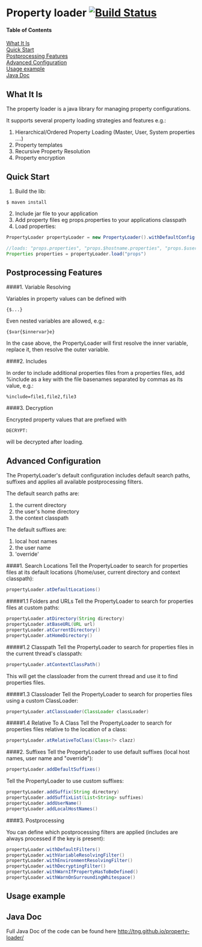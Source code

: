 Property loader [![Build Status](https://travis-ci.org/TNG/property-loader.png?branch=master)](https://travis-ci.org/TNG/property-loader)
===============

#### Table of Contents
[What It Is](#what-is-it)    
[Quick Start](#quick-start)  
[Postprocessing Features](#postprocessing-features)   
[Advanced Configuration](#advanced-configuration)  
[Usage example](#usage-example)  
[Java Doc](#java-doc)  

What It Is
----------

The property loader is a java library for managing property configurations.

It supports several property loading strategies and features e.g.:

1. Hierarchical/Ordered Property Loading (Master, User, System properties ....)
2. Property templates
3. Recursive Property Resolution
4. Property encryption

Quick Start
-----------

1. Build the lib:
```
$ maven install
```
2. Include jar file to your application
3. Add property files eg props.properties to your applications classpath
4. Load properties:

```java
PropertyLoader propertyLoader = new PropertyLoader().withDefaultConfig();

//loads: "props.properties", "props.$hostname.properties", "props.$user.properties"
Properties properties = propertyLoader.load("props")
```

Postprocessing Features
-----------------------

####1. Variable Resolving

Variables in property values can be defined with
```
{$...}
```
Even nested variables are allowed, e.g.:
```
{$var{$innervar}e}
```
In the case above, the PropertyLoader will first resolve the inner variable, replace it, then resolve the outer variable.

####2. Includes

In order to include additional properties files from a properties files, add %include as a key with the file basenames
separated by commas as its value, e.g.:
```
%include=file1,file2,file3
```

####3. Decryption

Encrypted property values that are prefixed with
```
DECRYPT:
```
will be decrypted after loading.


Advanced Configuration
----------------------

The PropertyLoader's default configuration includes default search paths, suffixes and applies all available postprocessing filters.

The default search paths are:   
1. the current directory   
2. the user's home directory   
3. the context classpath   

The default suffixes are:   
1. local host names   
2. the user name   
3. 'override'   

####1. Search Locations
Tell the PropertyLoader to search for properties files at its default locations (/home/user, current directory and context classpath):
```java
propertyLoader.atDefaultLocations()
```

#####1.1 Folders and URLs
Tell the PropertyLoader to search for properties files at custom paths:
```java
propertyLoader.atDirectory(String directory)
propertyLoader.atBaseURL(URL url)
propertyLoader.atCurrentDirectory()
propertyLoader.atHomeDirectory()
```

#####1.2 Classpath
Tell the PropertyLoader to search for properties files in the current thread's classpath:
```java
propertyLoader.atContextClassPath()
```
This will get the classloader from the current thread and use it to find properties files.

#####1.3 Classloader
Tell the PropertyLoader to search for properties files using a custom ClassLoader:
```java
propertyLoader.atClassLoader(ClassLoader classLoader)
```

#####1.4 Relative To A Class
Tell the PropertyLoader to search for properties files relative to the location of a class:
```java
propertyLoader.atRelativeToClass(Class<?> clazz)
```

####2. Suffixes
Tell the PropertyLoader to use default suffixes (local host names, user name and "override"):
```java
propertyLoader.addDefaultSuffixes()
```
Tell the PropertyLoader to use custom suffixes:
```java
propertyLoader.addSuffix(String directory)
propertyLoader.addSuffixList(List<String> suffixes)
propertyLoader.addUserName()
propertyLoader.addLocalHostNames()
```

####3. Postprocessing

You can define which postprocessing filters are applied (includes are always processed if the key is present):
```java
propertyLoader.withDefaultFilters() 
propertyLoader.withVariableResolvingFilter() 
propertyLoader.withEnvironmentResolvingFilter() 
propertyLoader.withDecryptingFilter()
propertyLoader.withWarnIfPropertyHasToBeDefined() 
propertyLoader.withWarnOnSurroundingWhitespace() 
```


Usage example
-------------

Java Doc
--------

Full Java Doc of the code can be found here http://tng.github.io/property-loader/
